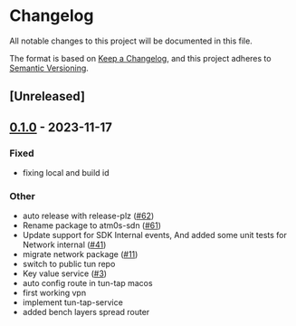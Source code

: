 # Changelog
All notable changes to this project will be documented in this file.

The format is based on [Keep a Changelog](https://keepachangelog.com/en/1.0.0/),
and this project adheres to [Semantic Versioning](https://semver.org/spec/v2.0.0.html).

## [Unreleased]

## [0.1.0](https://github.com/8xFF/atm0s-sdn/releases/tag/atm0s-sdn-tun-tap-v0.1.0) - 2023-11-17

### Fixed
- fixing local and build id

### Other
- auto release with release-plz ([#62](https://github.com/8xFF/atm0s-sdn/pull/62))
- Rename package to atm0s-sdn ([#61](https://github.com/8xFF/atm0s-sdn/pull/61))
- Update support for SDK Internal events, And added some unit tests for Network internal ([#41](https://github.com/8xFF/atm0s-sdn/pull/41))
- migrate network package ([#11](https://github.com/8xFF/atm0s-sdn/pull/11))
- switch to public tun repo
- Key value service ([#3](https://github.com/8xFF/atm0s-sdn/pull/3))
- auto config route in tun-tap macos
- first working vpn
- implement tun-tap-service
- added bench layers spread router

